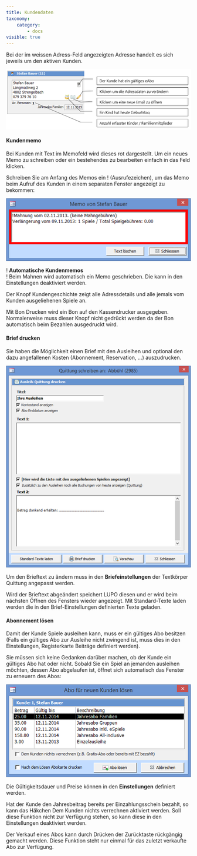 ```yaml
---
title: Kundendaten
taxonomy:
    category:
        - docs
visible: true
---
```


Bei der im weissen Adress-Feld angezeigten Adresse handelt es sich jeweils um den aktiven Kunden.

![kundendaten](../../images/kundendaten.png)

#### Kundenmemo

Bei Kunden mit Text im Memofeld wird dieses rot dargestellt. Um ein neues Memo zu schreiben oder ein bestehendes zu bearbeiten einfach in das Feld klicken.

Schreiben Sie am Anfang des Memos ein ! (Ausrufezeichen), um das Memo beim Aufruf des Kunden in einem separaten Fenster angezeigt zu bekommen:

![kundenmemo](../../images/kundenmemo.png)

! **Automatische Kundenmemos**  
! Beim Mahnen wird automatisch ein Memo geschrieben. Die kann in den Einstellungen deaktiviert werden.

Der Knopf <span class="btn-lupo"> Kundengeschichte</span> zeigt alle Adressdetails und alle jemals vom Kunden ausgeliehenen Spiele an.

Mit <span class="btn-lupo"> Bon Drucken </span> wird ein Bon auf den Kassendrucker ausgegeben. Normalerweise muss dieser Knopf nicht gedrückt werden da der Bon automatisch beim Bezahlen ausgedruckt wird.

#### Brief drucken

Sie haben die Möglichkeit einen Brief mit den Ausleihen und optional den dazu angefallenen Kosten (Abonnement, Reservation, ...) auszudrucken.

![quittung-schreiben](../../images/quittung-schreiben.png)

Um den Brieftext zu ändern muss in den **Briefeinstellungen** der Textkörper Quittung angepasst werden.

Wird der Brieftext abgeändert speichert LUPO diesen und er wird beim nächsten Öffnen des Fensters wieder angezeigt. Mit <span class="btn-lupo">Standard-Texte laden</span> werden die in den Brief-Einstellungen definierten Texte geladen.

#### Abonnement lösen

Damit der Kunde Spiele ausleihen kann, muss er ein gültiges Abo besitzen (Falls ein gültiges Abo zur Ausleihe nicht zwingend ist, muss dies in den Einstellungen, Registerkarte Beiträge definiert werden).

Sie müssen sich keine Gedanken darüber machen, ob der Kunde ein gültiges Abo hat oder nicht. Sobald Sie ein Spiel an jemanden ausleihen möchten, dessen Abo abgelaufen ist, öffnet sich automatisch das Fenster zu erneuern des Abos:

![abo-neukunde](../../images/abo-neukunde.png)

Die Gültigkeitsdauer und Preise können in den **Einstellungen** definiert werden.

Hat der Kunde den Jahresbeitrag bereits per Einzahlungsschein bezahlt, so kann das Häkchen Dem Kunden nichts verrechnen aktiviert werden. Soll diese Funktion nicht zur Verfügung stehen, so kann diese in den Einstellungen deaktiviert werden.

Der Verkauf eines Abos kann durch Drücken der Zurücktaste rückgängig gemacht werden. Diese Funktion steht nur einmal für das zuletzt verkaufte Abo zur Verfügung.
